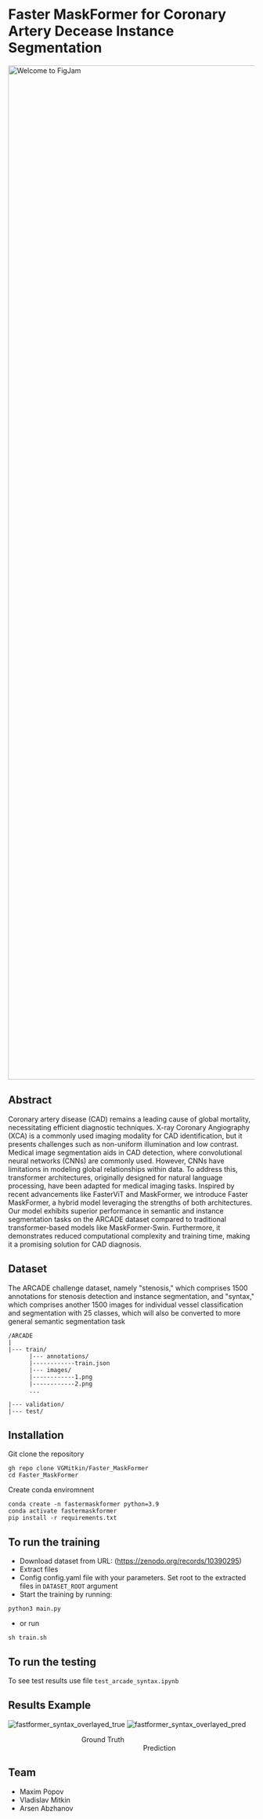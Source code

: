 # Faster MaskFormer for Coronary Artery Decease Instance Segmentation
 <img width="2066" alt="Welcome to FigJam" src="https://github.com/VGMitkin/CV703_final/assets/91109627/bd7b2072-77f3-43ac-9cbc-4b9092396fb7">


 ## Abstract
Coronary artery disease (CAD) remains a leading cause of global mortality, necessitating efficient diagnostic techniques. X-ray Coronary Angiography (XCA) is a commonly used imaging modality for CAD identification, but it presents challenges such as non-uniform illumination and low contrast. Medical image segmentation aids in CAD detection, where convolutional neural networks (CNNs) are commonly used. However, CNNs have limitations in modeling global relationships within data. To address this, transformer architectures, originally designed for natural language processing, have been adapted for medical imaging tasks. Inspired by recent advancements like FasterViT and MaskFormer, we introduce Faster MaskFormer, a hybrid model leveraging the strengths of both architectures. Our model exhibits superior performance in semantic and instance segmentation tasks on the ARCADE dataset compared to traditional transformer-based models like MaskFormer-Swin. Furthermore, it demonstrates reduced computational complexity and training time, making it a promising solution for CAD diagnosis.


## Dataset 
The ARCADE challenge dataset, namely "stenosis," which comprises 1500 annotations for stenosis detection and instance segmentation, and "syntax," which comprises another 1500 images for individual vessel classification and segmentation with 25 classes, which will also be converted to more general semantic segmentation task
```
/ARCADE
|
|--- train/
      |--- annotations/
      |------------train.json
      |--- images/
      |------------1.png
      |------------2.png
      ...
      
|--- validation/
|--- test/
```

## Installation

Git clone the repository

```
gh repo clone VGMitkin/Faster_MaskFormer
cd Faster_MaskFormer
```

Create conda enviromnent 

```
conda create -n fastermaskformer python=3.9
conda activate fastermaskformer
pip install -r requirements.txt
```

## To run the training

- Download dataset from URL: (https://zenodo.org/records/10390295)
- Extract files
- Config config.yaml file with your parameters. Set root to the extracted files in `DATASET_ROOT` argument
- Start the training by running:
```
python3 main.py 
```
- or run 

```
sh train.sh
```
## To run the testing

To see test results use file `test_arcade_syntax.ipynb`

## Results Example

![fastformer_syntax_overlayed_true](https://github.com/VGMitkin/Faster_MaskFormer/assets/91109627/acbadc6a-a170-42a4-a5ec-4b8ab97020d2)
![fastformer_syntax_overlayed_pred](https://github.com/VGMitkin/Faster_MaskFormer/assets/91109627/a85bfa83-5698-4554-b6fa-7c0f3d628198)

                                      Ground Truth                                                                       Prediction

## Team
- Maxim Popov
- Vladislav Mitkin
- Arsen Abzhanov
